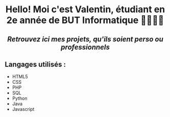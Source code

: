 <div align="center">
  
<h1><b>Hello! Moi c'est Valentin, étudiant en 2e année de BUT Informatique 👩‍💻👨‍🎓</b></h1>
<h2><i>Retrouvez ici mes projets, qu'ils soient perso ou professionnels</i></h2>

</div>
<div>
<h2>Langages utilisés :</h2>
  <ul>
    <li>HTML5</li>
    <li>CSS</li>
    <li>PHP</li>
    <li>SQL</li>
    <li>Python</li>
    <li>Java</li>
    <li>Javascript</li>
  </ul>
</div>
